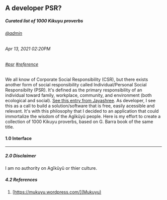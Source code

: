## A developer PSR?
##### *Curated list of 1000 Kikuyu proverbs*
###### [@admin](/whoami)
###### Apr 13, 2021 02:20PM
###### [#psr]() [#reference]()
We all know of Corporate Social Responsibility (CSR), but there exists another form of social responsibility called Individual/Personal Social Responsibilty (PSR). 
It's defined as the primary responsibility of an individual toward family, workplace, community, and environment (both ecological and social). 
[See this entry from Jayashree](https://www.linkedin.com/pulse/personal-social-responsibility-psr-jayashree-venugopala). As developer, 
I see this as a call to build a solution/software that is free, easily acessible and relevant. It's with this philosophy that I decided to an 
application that could immortalize the wisdom of the Agĩkũyũ people. Here is my effort to create a collection of 1000 Kikuyu proverbs, based on G. Barra book of the 
same title.

#### 1.0 Interface



---
##### 2.0 Disclaimer
I am no authority on Agĩkũyũ or thier culture.

##### 4.2 References

1. [https://mukuyu.wordpress.com/](Mukuyu)
 
